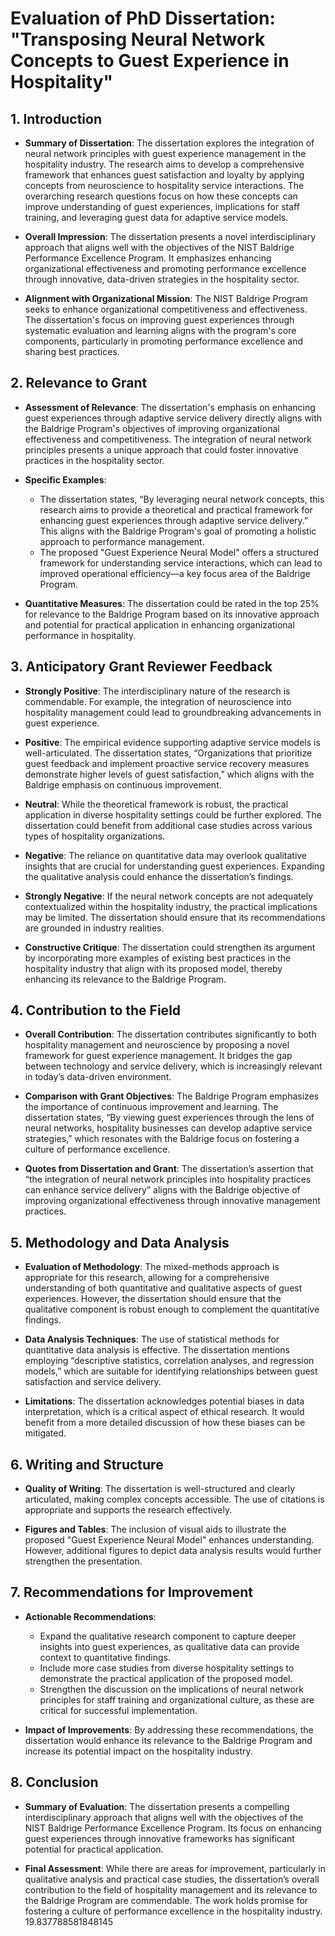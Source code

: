 # Evaluation of PhD Dissertation: "Transposing Neural Network Concepts to Guest Experience in Hospitality"

## 1. Introduction
- **Summary of Dissertation**: The dissertation explores the integration of neural network principles with guest experience management in the hospitality industry. The research aims to develop a comprehensive framework that enhances guest satisfaction and loyalty by applying concepts from neuroscience to hospitality service interactions. The overarching research questions focus on how these concepts can improve understanding of guest experiences, implications for staff training, and leveraging guest data for adaptive service models.
  
- **Overall Impression**: The dissertation presents a novel interdisciplinary approach that aligns well with the objectives of the NIST Baldrige Performance Excellence Program. It emphasizes enhancing organizational effectiveness and promoting performance excellence through innovative, data-driven strategies in the hospitality sector.

- **Alignment with Organizational Mission**: The NIST Baldrige Program seeks to enhance organizational competitiveness and effectiveness. The dissertation's focus on improving guest experiences through systematic evaluation and learning aligns with the program's core components, particularly in promoting performance excellence and sharing best practices.

## 2. Relevance to Grant
- **Assessment of Relevance**: The dissertation's emphasis on enhancing guest experiences through adaptive service delivery directly aligns with the Baldrige Program's objectives of improving organizational effectiveness and competitiveness. The integration of neural network principles presents a unique approach that could foster innovative practices in the hospitality sector.

- **Specific Examples**:
  - The dissertation states, “By leveraging neural network concepts, this research aims to provide a theoretical and practical framework for enhancing guest experiences through adaptive service delivery.” This aligns with the Baldrige Program's goal of promoting a holistic approach to performance management.
  - The proposed "Guest Experience Neural Model" offers a structured framework for understanding service interactions, which can lead to improved operational efficiency—a key focus area of the Baldrige Program.

- **Quantitative Measures**: The dissertation could be rated in the top 25% for relevance to the Baldrige Program based on its innovative approach and potential for practical application in enhancing organizational performance in hospitality.

## 3. Anticipatory Grant Reviewer Feedback
- **Strongly Positive**: The interdisciplinary nature of the research is commendable. For example, the integration of neuroscience into hospitality management could lead to groundbreaking advancements in guest experience.

- **Positive**: The empirical evidence supporting adaptive service models is well-articulated. The dissertation states, “Organizations that prioritize guest feedback and implement proactive service recovery measures demonstrate higher levels of guest satisfaction,” which aligns with the Baldrige emphasis on continuous improvement.

- **Neutral**: While the theoretical framework is robust, the practical application in diverse hospitality settings could be further explored. The dissertation could benefit from additional case studies across various types of hospitality organizations.

- **Negative**: The reliance on quantitative data may overlook qualitative insights that are crucial for understanding guest experiences. Expanding the qualitative analysis could enhance the dissertation’s findings.

- **Strongly Negative**: If the neural network concepts are not adequately contextualized within the hospitality industry, the practical implications may be limited. The dissertation should ensure that its recommendations are grounded in industry realities.

- **Constructive Critique**: The dissertation could strengthen its argument by incorporating more examples of existing best practices in the hospitality industry that align with its proposed model, thereby enhancing its relevance to the Baldrige Program.

## 4. Contribution to the Field
- **Overall Contribution**: The dissertation contributes significantly to both hospitality management and neuroscience by proposing a novel framework for guest experience management. It bridges the gap between technology and service delivery, which is increasingly relevant in today’s data-driven environment.

- **Comparison with Grant Objectives**: The Baldrige Program emphasizes the importance of continuous improvement and learning. The dissertation states, “By viewing guest experiences through the lens of neural networks, hospitality businesses can develop adaptive service strategies,” which resonates with the Baldrige focus on fostering a culture of performance excellence.

- **Quotes from Dissertation and Grant**: The dissertation’s assertion that “the integration of neural network principles into hospitality practices can enhance service delivery” aligns with the Baldrige objective of improving organizational effectiveness through innovative management practices.

## 5. Methodology and Data Analysis
- **Evaluation of Methodology**: The mixed-methods approach is appropriate for this research, allowing for a comprehensive understanding of both quantitative and qualitative aspects of guest experiences. However, the dissertation should ensure that the qualitative component is robust enough to complement the quantitative findings.

- **Data Analysis Techniques**: The use of statistical methods for quantitative data analysis is effective. The dissertation mentions employing “descriptive statistics, correlation analyses, and regression models,” which are suitable for identifying relationships between guest satisfaction and service delivery.

- **Limitations**: The dissertation acknowledges potential biases in data interpretation, which is a critical aspect of ethical research. It would benefit from a more detailed discussion of how these biases can be mitigated.

## 6. Writing and Structure
- **Quality of Writing**: The dissertation is well-structured and clearly articulated, making complex concepts accessible. The use of citations is appropriate and supports the research effectively.

- **Figures and Tables**: The inclusion of visual aids to illustrate the proposed "Guest Experience Neural Model" enhances understanding. However, additional figures to depict data analysis results would further strengthen the presentation.

## 7. Recommendations for Improvement
- **Actionable Recommendations**:
  - Expand the qualitative research component to capture deeper insights into guest experiences, as qualitative data can provide context to quantitative findings.
  - Include more case studies from diverse hospitality settings to demonstrate the practical application of the proposed model.
  - Strengthen the discussion on the implications of neural network principles for staff training and organizational culture, as these are critical for successful implementation.

- **Impact of Improvements**: By addressing these recommendations, the dissertation would enhance its relevance to the Baldrige Program and increase its potential impact on the hospitality industry.

## 8. Conclusion
- **Summary of Evaluation**: The dissertation presents a compelling interdisciplinary approach that aligns well with the objectives of the NIST Baldrige Performance Excellence Program. Its focus on enhancing guest experiences through innovative frameworks has significant potential for practical application.

- **Final Assessment**: While there are areas for improvement, particularly in qualitative analysis and practical case studies, the dissertation’s overall contribution to the field of hospitality management and its relevance to the Baldrige Program are commendable. The work holds promise for fostering a culture of performance excellence in the hospitality industry. 19.837788581848145